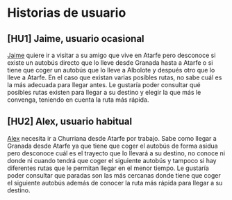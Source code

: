 # Historias de usuario
## [HU1] Jaime, usuario ocasional
[Jaime](usuarios.md) quiere ir a visitar a su amigo que vive en Atarfe pero desconoce si existe un autobús directo que lo lleve desde Granada hasta a Atarfe o si tiene que coger un autobús que lo lleve a Albolote y después otro que lo lleve a Atarfe. En el caso que existan varias posibles rutas, no sabe cuál es la más adecuada para llegar antes. Le gustaría poder consultar qué posibles rutas existen para llegar a su destino y elegir la que más le convenga, teniendo en cuenta la ruta más rápida.

## [HU2] Alex, usuario habitual
[Alex](usuarios.md) necesita ir a Churriana desde Atarfe por trabajo. Sabe como llegar a Granada desde Atarfe ya que tiene que coger el autobús de forma asidua pero desconoce cuál es el trayecto que lo llevará a su destino, no conoce ni donde ni cuando tendrá que coger el siguiente autobús y tampoco si hay diferentes rutas que le permitan llegar en el menor tiempo. Le gustaría poder consultar que paradas son las más cercanas donde tiene que coger el siguiente autobús además de conocer la ruta más rápida para llegar a su destino.